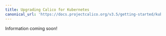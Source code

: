 ```yaml
---
title: Upgrading Calico for Kubernetes
canonical_url: 'https://docs.projectcalico.org/v3.5/getting-started/kubernetes/upgrade/'
---
```

Information coming soon!
